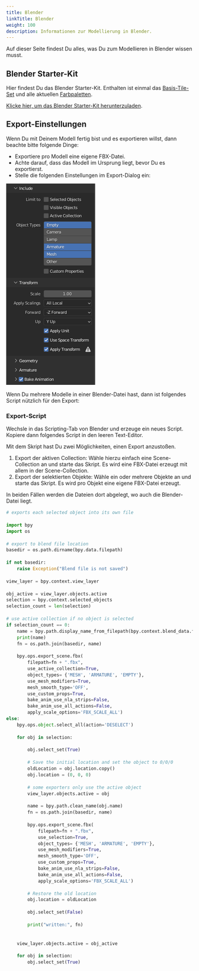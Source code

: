```yaml
---
title: Blender
linkTitle: Blender
weight: 100
description: Informationen zur Modellierung in Blender.
---
```


Auf dieser Seite findest Du alles, was Du zum Modellieren in Blender wissen musst.

## Blender Starter-Kit

Hier findest Du das Blender Starter-Kit.
Enthalten ist einmal das [Basis-Tile-Set](../tiles/) und alle aktuellen [Farbpaletten](../colors/).

[Klicke hier, um das Blender Starter-Kit herunterzuladen](assets/BlenderStarterKit.zip).

## Export-Einstellungen

Wenn Du mit Deinem Modell fertig bist und es exportieren willst, dann beachte bitte folgende Dinge:

* Exportiere pro Modell eine eigene FBX-Datei.
* Achte darauf, dass das Modell im Ursprung liegt, bevor Du es exportierst.
* Stelle die folgenden Einstellungen im Export-Dialog ein:

![Blender Einstellungen](assets/blender-settings.png)

Wenn Du mehrere Modelle in einer Blender-Datei hast, dann ist folgendes Script nützlich für den Export:

### Export-Script

Wechsle in das Scripting-Tab von Blender und erzeuge ein neues Script.
Kopiere dann folgendes Script in den leeren Text-Editor.

Mit dem Skript hast Du zwei Möglichkeiten, einen Export anzustoßen.

1. Export der aktiven Collection: Wähle hierzu einfach eine Scene-Collection an und starte das Skript. Es wird eine FBX-Datei erzeugt mit allem in der Scene-Collection.
2. Export der selektierten Objekte: Wähle ein oder mehrere Objekte an und starte das Skript. Es wird pro Objekt eine eigene FBX-Datei erzeugt.

In beiden Fällen werden die Dateien dort abgelegt, wo auch die Blender-Datei liegt.

```python
# exports each selected object into its own file

import bpy
import os

# export to blend file location
basedir = os.path.dirname(bpy.data.filepath)

if not basedir:
    raise Exception("Blend file is not saved")

view_layer = bpy.context.view_layer

obj_active = view_layer.objects.active
selection = bpy.context.selected_objects
selection_count = len(selection)

# use active collection if no object is selected
if selection_count == 0:
    name = bpy.path.display_name_from_filepath(bpy.context.blend_data.filepath)
    print(name)
    fn = os.path.join(basedir, name)

    bpy.ops.export_scene.fbx(
        filepath=fn + ".fbx", 
        use_active_collection=True, 
        object_types= {'MESH', 'ARMATURE', 'EMPTY'}, 
        use_mesh_modifiers=True,
        mesh_smooth_type='OFF',
        use_custom_props=True,
        bake_anim_use_nla_strips=False,
        bake_anim_use_all_actions=False,
        apply_scale_options='FBX_SCALE_ALL')
else:
    bpy.ops.object.select_all(action='DESELECT')

    for obj in selection:

        obj.select_set(True)
        
        # Save the initial location and set the object to 0/0/0
        oldLocation = obj.location.copy()
        obj.location = (0, 0, 0)

        # some exporters only use the active object
        view_layer.objects.active = obj

        name = bpy.path.clean_name(obj.name)
        fn = os.path.join(basedir, name)

        bpy.ops.export_scene.fbx(
            filepath=fn + ".fbx", 
            use_selection=True, 
            object_types= {'MESH', 'ARMATURE', 'EMPTY'}, 
            use_mesh_modifiers=True,
            mesh_smooth_type='OFF',
            use_custom_props=True,
            bake_anim_use_nla_strips=False,
            bake_anim_use_all_actions=False,
            apply_scale_options='FBX_SCALE_ALL')

        # Restore the old location    
        obj.location = oldLocation

        obj.select_set(False)

        print("written:", fn)


    view_layer.objects.active = obj_active

    for obj in selection:
        obj.select_set(True)
```